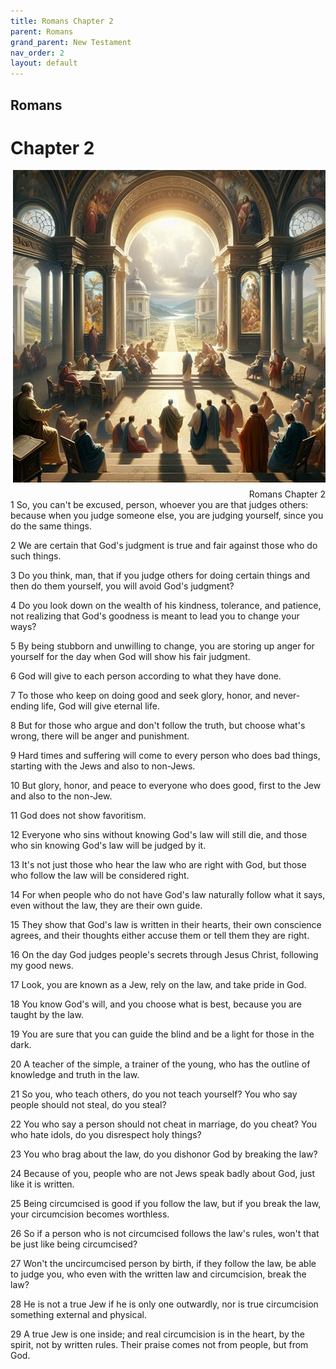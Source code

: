 ```yaml
---
title: Romans Chapter 2
parent: Romans
grand_parent: New Testament
nav_order: 2
layout: default
---
```


## Romans

# Chapter 2

<div style="clear: both; text-align: right;">
    <img src="/assets/Image/Romans/500/2.jpg" alt="Romans Chapter 2" class="chapter-image" style="max-width: 100%; height: auto; float: right; margin: 0 0 10px 10px; padding-left: 10%;">
    <figcaption style="font-size: 14px;">Romans Chapter 2</figcaption>
</div>
1 So, you can't be excused, person, whoever you are that judges others: because when you judge someone else, you are judging yourself, since you do the same things.

2 We are certain that God's judgment is true and fair against those who do such things.

3 Do you think, man, that if you judge others for doing certain things and then do them yourself, you will avoid God's judgment?

4 Do you look down on the wealth of his kindness, tolerance, and patience, not realizing that God's goodness is meant to lead you to change your ways?

5 By being stubborn and unwilling to change, you are storing up anger for yourself for the day when God will show his fair judgment.

6 God will give to each person according to what they have done.

7 To those who keep on doing good and seek glory, honor, and never-ending life, God will give eternal life.

8 But for those who argue and don't follow the truth, but choose what's wrong, there will be anger and punishment.

9 Hard times and suffering will come to every person who does bad things, starting with the Jews and also to non-Jews.

10 But glory, honor, and peace to everyone who does good, first to the Jew and also to the non-Jew.

11 God does not show favoritism.

12 Everyone who sins without knowing God's law will still die, and those who sin knowing God's law will be judged by it.

13 It's not just those who hear the law who are right with God, but those who follow the law will be considered right.

14 For when people who do not have God's law naturally follow what it says, even without the law, they are their own guide.

15 They show that God's law is written in their hearts, their own conscience agrees, and their thoughts either accuse them or tell them they are right.

16 On the day God judges people's secrets through Jesus Christ, following my good news.

17 Look, you are known as a Jew, rely on the law, and take pride in God.

18 You know God's will, and you choose what is best, because you are taught by the law.

19 You are sure that you can guide the blind and be a light for those in the dark.

20 A teacher of the simple, a trainer of the young, who has the outline of knowledge and truth in the law.

21 So you, who teach others, do you not teach yourself? You who say people should not steal, do you steal?

22 You who say a person should not cheat in marriage, do you cheat? You who hate idols, do you disrespect holy things?

23 You who brag about the law, do you dishonor God by breaking the law?

24 Because of you, people who are not Jews speak badly about God, just like it is written.

25 Being circumcised is good if you follow the law, but if you break the law, your circumcision becomes worthless.

26 So if a person who is not circumcised follows the law's rules, won't that be just like being circumcised?

27 Won't the uncircumcised person by birth, if they follow the law, be able to judge you, who even with the written law and circumcision, break the law?

28 He is not a true Jew if he is only one outwardly, nor is true circumcision something external and physical.

29 A true Jew is one inside; and real circumcision is in the heart, by the spirit, not by written rules. Their praise comes not from people, but from God.


